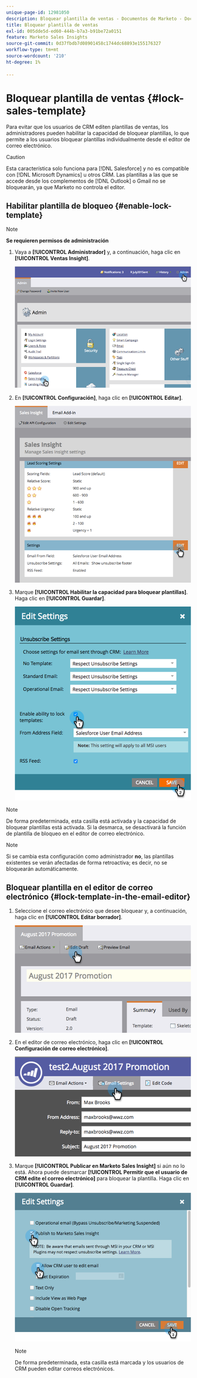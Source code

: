 ```yaml
---
unique-page-id: 12981050
description: Bloquear plantilla de ventas - Documentos de Marketo - Documentación del producto
title: Bloquear plantilla de ventas
exl-id: 005dde5d-ed60-444b-b7a3-b91be72a0151
feature: Marketo Sales Insights
source-git-commit: 0d37fbdb7d08901458c1744dc68893e155176327
workflow-type: tm+mt
source-wordcount: '210'
ht-degree: 1%

---
```


# Bloquear plantilla de ventas {#lock-sales-template}

Para evitar que los usuarios de CRM editen plantillas de ventas, los administradores pueden habilitar la capacidad de bloquear plantillas, lo que permite a los usuarios bloquear plantillas individualmente desde el editor de correo electrónico.

>[!CAUTION]
>
>Esta característica solo funciona para [!DNL Salesforce] y no es compatible con [!DNL Microsoft Dynamics] u otros CRM. Las plantillas a las que se accede desde los complementos de [!DNL Outlook] o Gmail no se bloquearán, ya que Marketo no controla el editor.

## Habilitar plantilla de bloqueo {#enable-lock-template}

>[!NOTE]
>
>**Se requieren permisos de administración**

1. Vaya a **[!UICONTROL Administrador]** y, a continuación, haga clic en **[!UICONTROL Ventas Insight]**.

   ![](assets/1.png)

1. En **[!UICONTROL Configuración]**, haga clic en **[!UICONTROL Editar]**.

   ![](assets/2.png)

1. Marque **[!UICONTROL Habilitar la capacidad para bloquear plantillas]**. Haga clic en **[!UICONTROL Guardar]**.

   ![](assets/image2017-10-9-8-3a19-3a45.png)

>[!NOTE]
>
>De forma predeterminada, esta casilla está activada y la capacidad de bloquear plantillas está activada. Si la desmarca, se desactivará la función de plantilla de bloqueo en el editor de correo electrónico.

>[!NOTE]
>
>Si se cambia esta configuración como administrador **no**, las plantillas existentes se verán afectadas de forma retroactiva; es decir, no se bloquearán automáticamente.

## Bloquear plantilla en el editor de correo electrónico {#lock-template-in-the-email-editor}

1. Seleccione el correo electrónico que desee bloquear y, a continuación, haga clic en **[!UICONTROL Editar borrador]**.

   ![](assets/5.png)

1. En el editor de correo electrónico, haga clic en **[!UICONTROL Configuración de correo electrónico]**.

   ![](assets/6.png)

1. Marque **[!UICONTROL Publicar en Marketo Sales Insight]** si aún no lo está. Ahora puede desmarcar **[!UICONTROL Permitir que el usuario de CRM edite el correo electrónico]** para bloquear la plantilla. Haga clic en **[!UICONTROL Guardar]**.

   ![](assets/7.png)

   >[!NOTE]
   >
   >De forma predeterminada, esta casilla está marcada y los usuarios de CRM pueden editar correos electrónicos.

